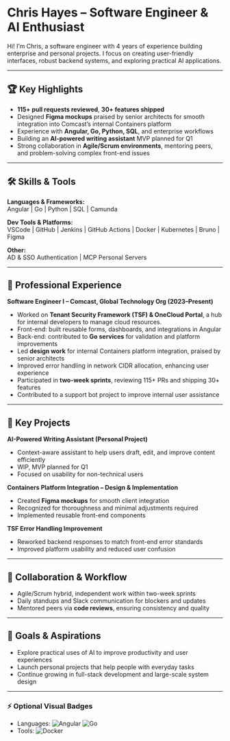 # Chris Hayes – Software Engineer & AI Enthusiast

Hi! I’m Chris, a software engineer with 4 years of experience building enterprise and personal projects. I focus on creating user-friendly interfaces, robust backend systems, and exploring practical AI applications.  

---

## 🏆 Key Highlights

- **115+ pull requests reviewed**, **30+ features shipped**  
- Designed **Figma mockups** praised by senior architects for smooth integration into Comcast’s internal Containers platform  
- Experience with **Angular, Go, Python, SQL**, and enterprise workflows  
- Building an **AI-powered writing assistant** MVP planned for Q1  
- Strong collaboration in **Agile/Scrum environments**, mentoring peers, and problem-solving complex front-end issues  

---

## 🛠️ Skills & Tools

**Languages & Frameworks:**  
Angular | Go | Python | SQL | Camunda  

**Dev Tools & Platforms:**  
VSCode | GitHub | Jenkins | GitHub Actions | Docker | Kubernetes | Bruno | Figma  

**Other:**  
AD & SSO Authentication | MCP Personal Servers  

---

## 💼 Professional Experience

**Software Engineer I – Comcast, Global Technology Org (2023–Present)**  
- Worked on **Tenant Security Framework (TSF) & OneCloud Portal**, a hub for internal developers to manage cloud resources.  
- Front-end: built reusable forms, dashboards, and integrations in Angular  
- Back-end: contributed to **Go services** for validation and platform improvements  
- Led **design work** for internal Containers platform integration, praised by senior architects  
- Improved error handling in network CIDR allocation, enhancing user experience  
- Participated in **two-week sprints**, reviewing 115+ PRs and shipping 30+ features  
- Contributed to a support bot project to improve internal user assistance  

---

## 🚀 Key Projects

**AI-Powered Writing Assistant (Personal Project)**  
- Context-aware assistant to help users draft, edit, and improve content efficiently  
- WIP, MVP planned for Q1  
- Focused on usability for non-technical users  

**Containers Platform Integration – Design & Implementation**  
- Created **Figma mockups** for smooth client integration  
- Recognized for thoroughness and minimal adjustments required  
- Implemented reusable front-end components  

**TSF Error Handling Improvement**  
- Reworked backend responses to match front-end error standards  
- Improved platform usability and reduced user confusion  

---

## 🤝 Collaboration & Workflow

- Agile/Scrum hybrid, independent work within two-week sprints  
- Daily standups and Slack communication for blockers and updates  
- Mentored peers via **code reviews**, ensuring consistency and quality  

---

## 🎯 Goals & Aspirations

- Explore practical uses of AI to improve productivity and user experiences  
- Launch personal projects that help people with everyday tasks  
- Continue growing in full-stack development and large-scale system design  

---

### ⚡ Optional Visual Badges

- Languages: ![Angular](https://img.shields.io/badge/-Angular-DD0031?style=flat&logo=angular&logoColor=white) ![Go](https://img.shields.io/badge/-Go-00ADD8?style=flat&logo=go&logoColor=white)  
- Tools: ![Docker](https://img.shields.i)
